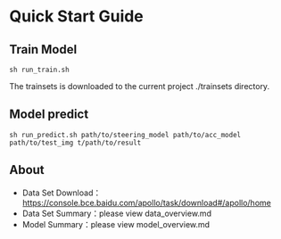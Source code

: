 # Quick Start Guide
## Train Model
	sh run_train.sh 
The trainsets is downloaded to the current project ./trainsets directory.
## Model predict
	sh run_predict.sh path/to/steering_model path/to/acc_model path/to/test_img t/path/to/result 

## About
* Data Set Download：<https://console.bce.baidu.com/apollo/task/download#/apollo/home> 
* Data Set Summary：please view data_overview.md 
* Model Summary：please view model_overview.md

